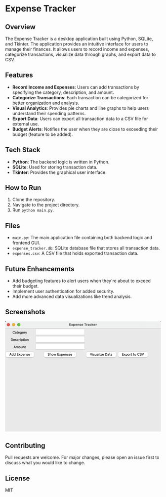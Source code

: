 # Expense Tracker

## Overview

The Expense Tracker is a desktop application built using Python, SQLite, and Tkinter. The application provides an intuitive interface for users to manage their finances. It allows users to record income and expenses, categorize transactions, visualize data through graphs, and export data to CSV.

## Features

- **Record Income and Expenses**: Users can add transactions by specifying the category, description, and amount.
- **Categorize Transactions**: Each transaction can be categorized for better organization and analysis.
- **Visual Analytics**: Provides pie charts and line graphs to help users understand their spending patterns.
- **Export Data**: Users can export all transaction data to a CSV file for external use.
- **Budget Alerts**: Notifies the user when they are close to exceeding their budget (feature to be added).

## Tech Stack

- **Python**: The backend logic is written in Python.
- **SQLite**: Used for storing transaction data.
- **Tkinter**: Provides the graphical user interface.

## How to Run

1. Clone the repository.
2. Navigate to the project directory.
3. Run `python main.py`.

## Files

- `main.py`: The main application file containing both backend logic and frontend GUI.
- `expense_tracker.db`: SQLite database file that stores all transaction data.
- `expenses.csv`: A CSV file that holds exported transaction data.

## Future Enhancements

- Add budgeting features to alert users when they're about to exceed their budget.
- Implement user authentication for added security.
- Add more advanced data visualizations like trend analysis.

## Screenshots

![Alt text](<App Interface.png>)

## Contributing

Pull requests are welcome. For major changes, please open an issue first to discuss what you would like to change.

## License

MIT
